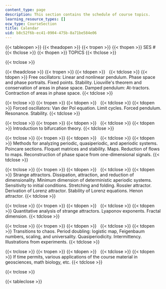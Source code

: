 ```yaml
---
content_type: page
description: This section contains the schedule of course topics.
learning_resource_types: []
ocw_type: CourseSection
title: Calendar
uid: b8c52f6b-ec41-0904-475b-8a71be584e06
---
```


{{< tableopen >}}
{{< theadopen >}}
{{< tropen >}}
{{< thopen >}}
SES #
{{< thclose >}}
{{< thopen >}}
TOPICS
{{< thclose >}}

{{< trclose >}}

{{< theadclose >}}
{{< tropen >}}
{{< tdopen >}}
 
{{< tdclose >}}
{{< tdopen >}}
Free oscillators: Linear and nonlinear pendulum. Phase space and phase portraits. Fixed points. Stability. Liouville's theorem and conservation of areas in phase space. Damped pendulum: At-tractors. Contraction of areas in phase space.
{{< tdclose >}}

{{< trclose >}}
{{< tropen >}}
{{< tdopen >}}
 
{{< tdclose >}}
{{< tdopen >}}
Forced oscillators: Van der Pol equation. Limit cycles. Forced pendulum. Resonance. Stability.
{{< tdclose >}}

{{< trclose >}}
{{< tropen >}}
{{< tdopen >}}
 
{{< tdclose >}}
{{< tdopen >}}
Introduction to bifurcation theory.
{{< tdclose >}}

{{< trclose >}}
{{< tropen >}}
{{< tdopen >}}
 
{{< tdclose >}}
{{< tdopen >}}
Methods for analyzing periodic, quasiperiodic, and aperiodic systems. Poincare sections. Floquet matrices and stability. Maps. Reduction of ﬂows to maps. Reconstruction of phase space from one-dimensional signals.
{{< tdclose >}}

{{< trclose >}}
{{< tropen >}}
{{< tdopen >}}
 
{{< tdclose >}}
{{< tdopen >}}
Strange attractors. Dissipation, attraction, and reduction of dimensionality. Minimum dimension of deterministic aperiodic systems. Sensitivity to initial conditions. Stretching and folding. Rossler attractor. Derivation of Lorenz attractor. Stability of Lorenz equations. Henon attractor.
{{< tdclose >}}

{{< trclose >}}
{{< tropen >}}
{{< tdopen >}}
 
{{< tdclose >}}
{{< tdopen >}}
Quantitative analysis of strange attractors. Lyaponov exponents. Fractal dimension.
{{< tdclose >}}

{{< trclose >}}
{{< tropen >}}
{{< tdopen >}}
 
{{< tdclose >}}
{{< tdopen >}}
Transitions to chaos. Period doubling: logistic map, Feigenbaum numbers, scaling, and universality. Quasiperiodicity. Intermittency. Illustrations from experiments.
{{< tdclose >}}

{{< trclose >}}
{{< tropen >}}
{{< tdopen >}}
 
{{< tdclose >}}
{{< tdopen >}}
If time permits, various applications of the course material in geosciences, math biology, etc.
{{< tdclose >}}

{{< trclose >}}

{{< tableclose >}}